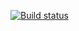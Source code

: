 [![Build status](https://ci.appveyor.com/api/projects/status/phh3qc1atrkg1w98?svg=true)](https://ci.appveyor.com/project/AnastasiaMR/bdd)
